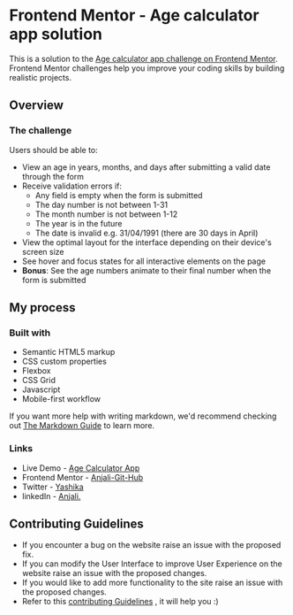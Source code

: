 # Frontend Mentor - Age calculator app solution

This is a solution to the [Age calculator app challenge on Frontend Mentor](https://www.frontendmentor.io/solutions/responsive-age-calculator-app-Ru0Xe4xDB-). Frontend Mentor challenges help you improve your coding skills by building realistic projects. 


## Overview

### The challenge

Users should be able to:

- View an age in years, months, and days after submitting a valid date through the form
- Receive validation errors if:
  - Any field is empty when the form is submitted
  - The day number is not between 1-31
  - The month number is not between 1-12
  - The year is in the future
  - The date is invalid e.g. 31/04/1991 (there are 30 days in April)
- View the optimal layout for the interface depending on their device's screen size
- See hover and focus states for all interactive elements on the page
- **Bonus**: See the age numbers animate to their final number when the form is submitted



## My process

### Built with

- Semantic HTML5 markup
- CSS custom properties
- Flexbox
- CSS Grid
- Javascript
- Mobile-first workflow



If you want more help with writing markdown, we'd recommend checking out [The Markdown Guide](https://www.markdownguide.org/) to learn more.


### Links
- Live Demo - [Age Calculator App](https://friendly-daifuku-ae2a2c.netlify.app/)
- Frontend Mentor - [Anjali-Git-Hub](https://www.frontendmentor.io/solutions/responsive-age-calculator-app-Ru0Xe4xDB-)
- Twitter - [Yashika](https://twitter.com/yashika_22_)
- linkedIn - [Anjali.](https://www.linkedin.com/in/anjali-0352b1248/)


## Contributing Guidelines
- If you encounter a bug on the website raise an issue with the proposed fix.
- If you can modify the User Interface to improve User Experience on the website raise an issue with the proposed changes.
- If you would like to add more functionality to the site raise an issue with the proposed changes.
- Refer to this [contributing Guidelines](https://github.com/Arun9739/Paryatana/blob/main/Contributing.md) , it will help you :)
